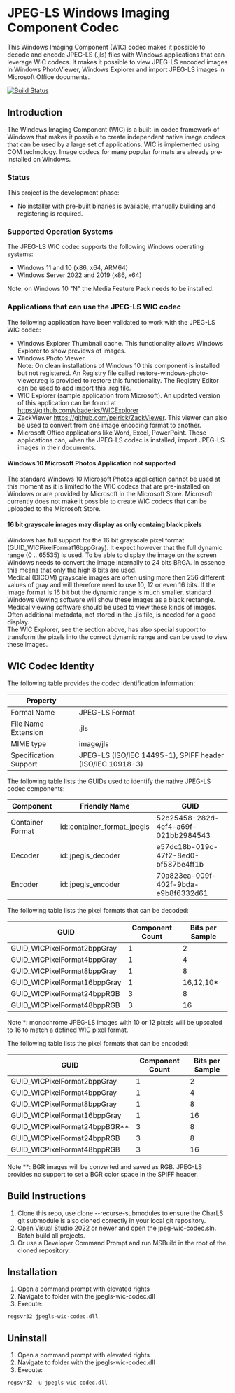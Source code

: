 # JPEG-LS Windows Imaging Component Codec

This Windows Imaging Component (WIC) codec makes it possible to decode and encode JPEG-LS (.jls) files with Windows applications that can leverage WIC codecs. It makes it possible to view JPEG-LS encoded images in Windows PhotoViewer, Windows Explorer and import JPEG-LS images in Microsoft Office documents.

[![Build Status](https://dev.azure.com/team-charls/jpegls-wic-codec/_apis/build/status/team-charls.jpegls-wic-codec?branchName=main)](https://dev.azure.com/team-charls/jpegls-wic-codec/_build/latest?definitionId=1&branchName=main)

## Introduction

The Windows Imaging Component (WIC) is a built-in codec framework of Windows that makes it possible to create independent native image codecs that can be used by a large set of applications. WIC is implemented using COM technology. Image codecs for many popular formats are already pre-installed on Windows.

### Status

This project is the development phase:

- No installer with pre-built binaries is available, manually building and registering is required.

### Supported Operation Systems

The JPEG-LS WIC codec supports the following Windows operating systems:

- Windows 11 and 10 (x86, x64, ARM64)
- Windows Server 2022 and 2019 (x86, x64)

Note: on Windows 10 "N" the Media Feature Pack needs to be installed.

### Applications that can use the JPEG-LS WIC codec

The following application have been validated to work with the JPEG-LS WIC codec:

- Windows Explorer Thumbnail cache. This functionality allows Windows Explorer to show previews of images.
- Windows Photo Viewer.  
 Note: On clean installations of Windows 10 this component is installed but not registered. An Registry file called restore-windows-photo-viewer.reg is provided to restore this functionality. The Registry Editor can be used to add import this .reg file.
- WIC Explorer (sample application from Microsoft). An updated version of this application can be found at <https://github.com/vbaderks/WICExplorer>
- ZackViewer <https://github.com/peirick/ZackViewer>. This viewer can also be used to convert from one image encoding format to another.
- Microsoft Office applications like Word, Excel, PowerPoint. These applications can, when the JPEG-LS codec is installed, import JPEG-LS images in their documents.

#### Windows 10 Microsoft Photos Application not supported

The standard Windows 10 Microsoft Photos application cannot be used at this moment as it is limited to the WIC codecs that are pre-installed on Windows or are provided by Microsoft in the Microsoft Store.
Microsoft currently does not make it possible to create WIC codecs that can be uploaded to the Microsoft Store.

#### 16 bit grayscale images may display as only containg black pixels

Windows has full support for the 16 bit grayscale pixel format (GUID_WICPixelFormat16bppGray).
It expect however that the full dynamic range (0 .. 65535) is used. To be able to display the image
on the screen Windows needs to convert the image internally to 24 bits BRGA. In essence this means
that only the high 8 bits are used.  
Medical (DICOM) grayscale images are often using more then 256 different values of gray and will therefore
need to use 10, 12 or even 16 bits. If the image format is 16 bit but the dynamic range is much smaller, standard
Windows viewing software will show these images as a black rectangle.  
Medical viewing software should be used to view these kinds of images. Often additional metadata, not stored in the .jls file,
is needed for a good display.  
The WIC Explorer, see the section above, has also special support to transform the pixels into the correct dynamic range and can be used to view these images.

## WIC Codec Identity

The following table provides the codec identification information:

| Property              |                                                           |
|-----------------------|-----------------------------------------------------------|
| Formal Name           | JPEG-LS Format                                            |
| File Name Extension   | .jls                                                      |
| MIME type             | image/jls                                                 |
| Specification Support | JPEG-LS (ISO/IEC 14495-1), SPIFF header (ISO/IEC 10918-3) |

The following table lists the GUIDs used to identify the native JPEG-LS codec components:

| Component        | Friendly Name               | GUID                                 |
|------------------|-----------------------------|--------------------------------------|
| Container Format | id::container_format_jpegls | 52c25458-282d-4ef4-a69f-021bb2984543 |
| Decoder          | id::jpegls_decoder          | e57dc18b-019c-47f2-8ed0-bf587be4ff1b |
| Encoder          | id::jpegls_encoder          | 70a823ea-009f-402f-9bda-e9b8f6332d61 |

The following table lists the pixel formats that can be decoded:

| GUID                         | Component Count | Bits per Sample |
|------------------------------|-----------------|-----------------|
| GUID_WICPixelFormat2bppGray  | 1               | 2               |
| GUID_WICPixelFormat4bppGray  | 1               | 4               |
| GUID_WICPixelFormat8bppGray  | 1               | 8               |
| GUID_WICPixelFormat16bppGray | 1               | 16,12,10*       |
| GUID_WICPixelFormat24bppRGB  | 3               | 8               |
| GUID_WICPixelFormat48bppRGB  | 3               | 16              |

Note \*: monochrome JPEG-LS images with 10 or 12 pixels will be upscaled to 16 to match a defined WIC pixel format.

The following table lists the pixel formats that can be encoded:

| GUID                            | Component Count | Bits per Sample |
|---------------------------------|-----------------|-----------------|
| GUID_WICPixelFormat2bppGray     | 1               | 2               |
| GUID_WICPixelFormat4bppGray     | 1               | 4               |
| GUID_WICPixelFormat8bppGray     | 1               | 8               |
| GUID_WICPixelFormat16bppGray    | 1               | 16              |
| GUID_WICPixelFormat24bppBGR\*\* | 3               | 8               |
| GUID_WICPixelFormat24bppRGB     | 3               | 8               |
| GUID_WICPixelFormat48bppRGB     | 3               | 16              |

Note \*\*: BGR images will be converted and saved as RGB. JPEG-LS provides no support to set a BGR color space in the SPIFF header.

## Build Instructions

1. Clone this repo, use clone --recurse-submodules to ensure the CharLS git submodule is also cloned correctly in your local git repository.
2. Open Visual Studio 2022 or newer and open the jpeg-wic-codec.sln. Batch build all projects.  
3. Or use a Developer Command Prompt and run MSBuild in the root of the cloned repository.

## Installation

1. Open a command prompt with elevated rights
2. Navigate to folder with the jpegls-wic-codec.dll
3. Execute:

```shell
regsvr32 jpegls-wic-codec.dll
```

## Uninstall

1. Open a command prompt with elevated rights
2. Navigate to folder with the jpegls-wic-codec.dll
3. Execute:

```shell
regsvr32 -u jpegls-wic-codec.dll
```
